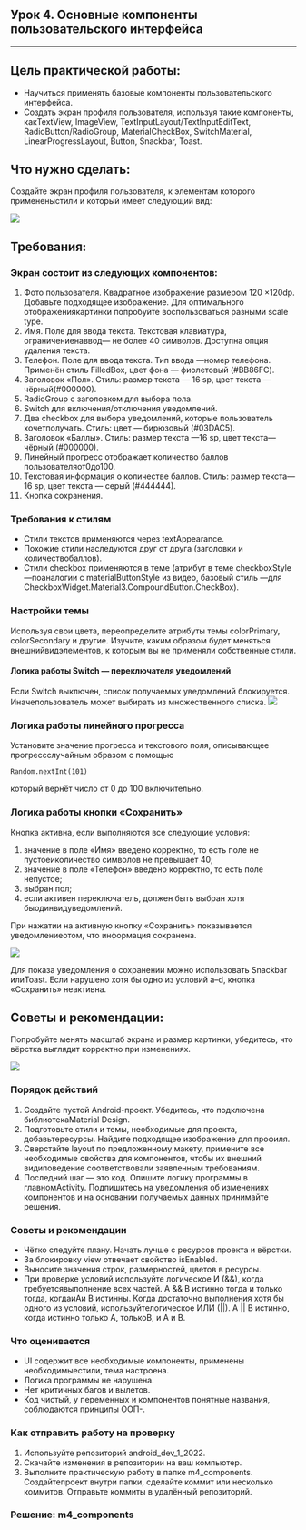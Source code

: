 ## Урок 4. Основные компоненты пользовательского интерфейса

---
## Цель практической работы:
* Научиться применять базовые компоненты пользовательского
интерфейса.
* Создать экран профиля пользователя, используя такие компоненты, какTextView, ImageView, TextInputLayout/TextInputEditText, RadioButton/RadioGroup, MaterialCheckBox, SwitchMaterial, LinearProgressLayout, Button, Snackbar, Toast.

## Что нужно сделать:
Создайте экран профиля пользователя, к элементам которого примененыстили и который имеет следующий вид:

![](img/111.png)

## Требования:
### Экран состоит из следующих компонентов:
1. Фото пользователя. Квадратное изображение размером 120 ×120dp. Добавьте подходящее изображение. Для оптимального отображениякартинки попробуйте воспользоваться разными scale type.
2. Имя. Поле для ввода текста. Текстовая клавиатура, ограничениенаввод— не более 40 символов. Доступна опция удаления текста. 
3. Телефон. Поле для ввода текста. Тип ввода —номер телефона. Применён стиль FilledBox, цвет фона — фиолетовый (#BB86FC). 
4. Заголовок «Пол». Стиль: размер текста — 16 sp, цвет текста —чёрный(#000000). 
5. RadioGroup с заголовком для выбора пола. 
6. Switch для включения/отключения уведомлений. 
7. Два checkbox для выбора уведомлений, которые пользователь хочетполучать. Стиль: цвет — бирюзовый (#03DAC5). 
8. Заголовок «Баллы». Стиль: размер текста —16 sp, цвет текста—чёрный (#000000). 
9. Линейный прогресс отображает количество баллов пользователяот0до100. 
10. Текстовая информация о количестве баллов. Стиль: размер текста—16 sp, цвет текста — серый (#444444). 
11. Кнопка сохранения.
### Требования к стилям
* Стили текстов применяются через textAppearance. 
* Похожие стили наследуются друг от друга (заголовки и количествобаллов). 
* Стили checkbox применяются в теме (атрибут в теме checkboxStyle—поаналогии с materialButtonStyle из видео, базовый стиль —для CheckboxWidget.Material3.CompoundButton.CheckBox).
### Настройки темы
Используя свои цвета, переопределите атрибуты темы colorPrimary, colorSecondary и другие. Изучите, каким образом будет меняться внешнийвидэлементов, к которым вы не применяли собственные стили. 
#### Логика работы Switch — переключателя уведомлений
Если Switch выключен, список получаемых уведомлений блокируется. Иначепользователь может выбирать из множественного списка.
![](img/222.png)

### Логика работы линейного прогресса
Установите значение прогресса и текстового поля, описывающее прогрессслучайным образом с помощью
```
Random.nextInt(101)
```
который вернёт число от 0 до 100 включительно. 
### Логика работы кнопки «Сохранить»
Кнопка активна, если выполняются все следующие условия:
1. значение в поле «Имя» введено корректно, то есть поле не пустоеиколичество символов не превышает 40;
2. значение в поле «Телефон» введено корректно, то есть поле непустое;
3. выбран пол;
4. если активен переключатель, должен быть выбран хотя быодинвидуведомлений. 

При нажатии на активную кнопку «Сохранить» показывается уведомлениеотом, что информация сохранена.

![](img/333.png)

Для показа уведомления о сохранении можно использовать Snackbar илиToast. Если нарушено хотя бы одно из условий a–d, кнопка «Сохранить» неактивна.

## Советы и рекомендации:

Попробуйте менять масштаб экрана и размер картинки, убедитесь, что вёрстка выглядит корректно при изменениях.

![](img/444.png)

### Порядок действий
1. Создайте пустой Android-проект. Убедитесь, что подключена библиотекаMaterial Design. 
2. Подготовьте стили и темы, необходимые для проекта, добавьтересурсы. Найдите подходящее изображение для профиля. 
3. Сверстайте layout по предложенному макету, примените все необходимые свойства для компонентов, чтобы их внешний видиповедение соответствовали заявленным требованиям. 
4. Последний шаг — это код. Опишите логику программы в главномActivity. Подпишитесь на уведомления об изменениях компонентов и на основании получаемых данных принимайте решения. 
### Советы и рекомендации
* Чётко следуйте плану. Начать лучше с ресурсов проекта и вёрстки. 
* За блокировку view отвечает свойство isEnabled. 
* Выносите значения строк, размерностей, цветов в ресурсы. 
* При проверке условий используйте логическое И (&&), когда требуетсявыполнение всех частей. A && B истинно тогда и только тогда, когдаиAи B истинны. Когда достаточно выполнения хотя бы одного из условий, используйтелогическое ИЛИ (||). A || B истинно, когда истинно только А, толькоB, и А и B. 
### Что оценивается
* UI содержит все необходимые компоненты, применены необходимыестили, тема настроена. 
* Логика программы не нарушена. 
* Нет критичных багов и вылетов. 
* Код чистый, у переменных и компонентов понятные названия, соблюдаются принципы ООП-. 
### Как отправить работу на проверку
1. Используйте репозиторий android_dev_1_2022. 
2. Скачайте изменения в репозитории на ваш компьютер. 
3. Выполните практическую работу в папке m4_components. Создайтепроект внутри папки, сделайте коммит или несколько коммитов. Отправьте коммиты в удалённый репозиторий.

### Решение: m4_components
